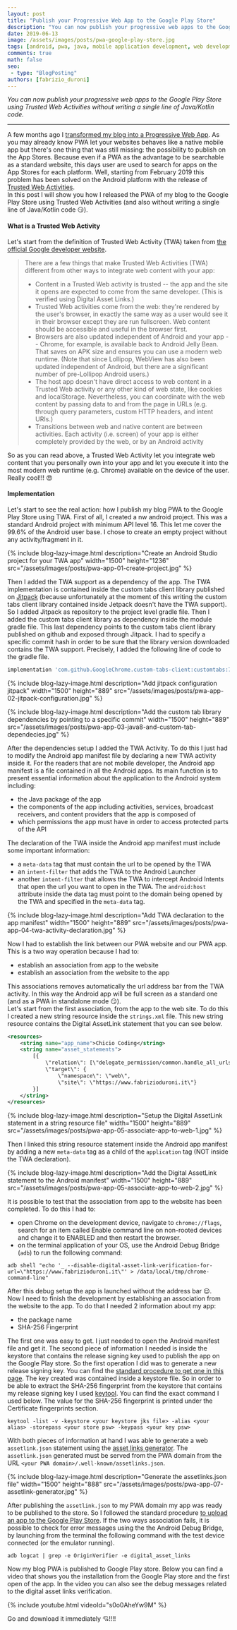 ```yaml
---
layout: post
title: "Publish your Progressive Web App to the Google Play Store"
description: "You can now publish your progressive web apps to the Google Play Store using Trusted Web Activities without writing a single line of Java/Kotlin code."
date: 2019-06-13
image: /assets/images/posts/pwa-google-play-store.jpg
tags: [android, pwa, java, mobile application development, web development, javascript]
comments: true
math: false
seo:
 - type: "BlogPosting"
authors: [fabrizio_duroni]
---
```


*You can now publish your progressive web apps to the Google Play Store using Trusted Web Activities without writing a single line of Java/Kotlin code.*

---

A few months ago I [transformed my blog into a Progressive Web App](/2019/03/03/github-pages-progressive-web-app.html). As you may already know PWA let your websites behaves like a native mobile app but there's one thing that was still missing: the possibility to publish on the App Stores. Because even if a PWA as the advantage to be searchable as a standard website, this days user are used to search for apps on the App Stores for each platform. Well, starting from February 2019 this problem has been solved on the Android platform with the release of [Trusted Web Activities](https://developers.google.com/web/updates/2019/02/using-twa "trusted web activities").  
In this post I will show you how I released the PWA of my blog to the Google Play Store using Trusted Web Activities (and also without writing a single line of Java/Kotlin code :smirk:).

#### What is a Trusted Web Activity

Let's start from the definition of Trusted Web Activity (TWA) taken from [the official Google developer website](https://developers.google.com/web/updates/2019/02/using-twa "trusted web activities").

>There are a few things that make Trusted Web Activities (TWA) different from other ways to integrate web content with your app:
>
> * Content in a Trusted Web activity is trusted -- the app and the site it opens are expected to come from the same developer. (This is verified using Digital Asset Links.)
> * Trusted Web activities come from the web: they're rendered by the user's browser, in exactly the same way as a user would see it in their browser except they are run fullscreen. Web content should be accessible and useful in the browser first.
> * Browsers are also updated independent of Android and your app -- Chrome, for example, is available back to Android Jelly Bean. That saves on APK size and ensures you can use a modern web runtime. (Note that since Lollipop, WebView has also been updated independent of Android, but there are a significant number of pre-Lollipop Android users.)
> * The host app doesn't have direct access to web content in a Trusted Web activity or any other kind of web state, like cookies and localStorage. Nevertheless, you can coordinate with the web content by passing data to and from the page in URLs (e.g. through query parameters, custom HTTP headers, and intent URIs.)
> * Transitions between web and native content are between activities. Each activity (i.e. screen) of your app is either completely provided by the web, or by an Android activity

So as you can read above, a Trusted Web Activity let you integrate web content that you personally own into your app and let you execute it into the most modern web runtime (e.g. Chrome) available on the device of the user. Really cool!!! :heart_eyes:

#### Implementation

Let's start to see the real action: how I publish my blog PWA to the Google Play Store using TWA. First of all, I created a nw android project. This was a standard Android project with minimum API level 16. This let me cover the 99.6% of the Android user base. I chose to create an empty project without any activity/fragment in it.

{% include blog-lazy-image.html description="Create an Android Studio project for your TWA app" width="1500" height="1236" src="/assets/images/posts/pwa-app-01-create-project.jpg" %}

Then I added the TWA support as a dependency of the app. The TWA implementation is contained inside the custom tabs client library published on [Jitpack](https://jitpack.io/ "Jitpack") (because unfortunately at the moment of this writing the custom tabs client library contained inside Jetpack doesn't have the TWA support). So I added Jitpack as repository to the project level gradle file. Then I added the custom tabs client library as dependency inside the module gradle file. This last dependency points to the custom tabs client library published on github and exposed through Jitpack. I had to specify a specific commit hash in order to be sure that the library version downloaded contains the TWA support. Precisely, I added the following line of code to the gradle file.

```gradle
implementation 'com.github.GoogleChrome.custom-tabs-client:customtabs:7a2c1374a3'
```

{% include blog-lazy-image.html description="Add jitpack configuration jitpack" width="1500" height="889" src="/assets/images/posts/pwa-app-02-jitpack-configuration.jpg" %}

{% include blog-lazy-image.html description="Add the custom tab library dependencies by pointing to a specific commit" width="1500" height="889" src="/assets/images/posts/pwa-app-03-java8-and-custom-tab-dependecies.jpg" %}

After the dependencies setup I added the TWA Activity. To do this I just had to modify the Android app manifest file by declaring a new TWA activity inside it. For the readers that are not mobile developer, the Android app manifest is a file contained in all the Android apps. Its main function is to present essential information about the application to the Android system including:

* the Java package of the app
* the components of the app including activities, services, broadcast receivers, and content providers that the app is composed of
* which permissions the app must have in order to access protected parts of the API

The declaration of the TWA inside the Android app manifest must include some important information:

* a `meta-data` tag that must contain the url to be opened by the TWA
* an `intent-filter` that adds the TWA to the Android Launcher
* another `intent-filter` that allows the TWA to intercept Android Intents that open the url you want to open in the TWA. The `android:host` attribute inside the data tag must point to the domain being opened by the TWA and specified in the `meta-data` tag.

{% include blog-lazy-image.html description="Add TWA declaration to the app manifest" width="1500" height="889" src="/assets/images/posts/pwa-app-04-twa-activity-declaration.jpg" %}

Now I had to establish the link between our PWA website and our PWA app. This is a two way operation because I had to:

* establish an association from app to the website
* establish an association from the website to the app

This associations removes automatically the url address bar from the TWA activity. In this way the Android app will be full screen as a standard one (and as a PWA in standalone mode :smirk:).  
Let's start from the first association, from the app to the web site. To do this I created a new string resource inside the `strings.xml` file. This new string resource contains the Digital AssetLink statement that you can see below.

```xml
<resources>
    <string name="app_name">Chicio Coding</string>
    <string name="asset_statements">
        [{
            \"relation\": [\"delegate_permission/common.handle_all_urls\"],
            \"target\": {
                \"namespace\": \"web\",
                \"site\": \"https://www.fabrizioduroni.it\"}
        }]
    </string>
</resources>
```

{% include blog-lazy-image.html description="Setup the Digital AssetLink statement in a string resource file" width="1500" height="889" src="/assets/images/posts/pwa-app-05-associate-app-to-web-1.jpg" %}

Then I linked this string resource statement inside the Android app manifest by adding a new `meta-data` tag as a child of the `application` tag (NOT inside the TWA declaration).

{% include blog-lazy-image.html description="Add the Digital AssetLink statement to the Android manifest" width="1500" height="889" src="/assets/images/posts/pwa-app-05-associate-app-to-web-2.jpg" %}

It is possible to test that the association from app to the website has been completed. To do this I had to:

* open Chrome on the development device, navigate to `chrome://flags`, search for an item called Enable command line on non-rooted devices and change it to ENABLED and then restart the browser.
* on the terminal application of your OS, use the Android Debug Bridge (`adb`) to run the following command:

```shell
adb shell "echo '_ --disable-digital-asset-link-verification-for-url=\"https://www.fabrizioduroni.it\"' > /data/local/tmp/chrome-command-line"
```

After this debug setup the app is launched without the address bar :relieved:.  
Now I need to finish the development by establishing an association from the website to the app. To do that I needed 2 information about my app:

* the package name
* SHA-256 Fingerprint

The first one was easy to get. I just needed to open the Android manifest file and get it. The second piece of information I needed is inside the keystore that contains the release signing key used to publish the app on the Google Play store. So the first operation I did was to generate a new release signing key. You can find the [standard procedure to get one in this page](https://developer.android.com/studio/publish/app-signing#generate-key). The key created was contained inside a keystore file. So in order to be able to extract the SHA-256 fingerprint from the keystore that contains my release signing key I used [keytool](https://docs.oracle.com/javase/6/docs/technotes/tools/windows/keytool.html 'keytool'). You can find the exact command I used below. The value for the SHA-256 fingerprint is printed under the Certificate fingerprints section.

```shell
keytool -list -v -keystore <your keystore jks file> -alias <your alias> -storepass <your store psw> -keypass <your key psw>
```

With both pieces of information at hand I was able to generate a web `assetlink.json` statement using the [asset links generator](https://developers.google.com/digital-asset-links/tools/generator). The `assetlink.json` generated must be served from the PWA domain from the URL `<your PWA domain>/.well-known/assetlinks.json`.

{% include blog-lazy-image.html description="Generate the assetlinks.json file"  width="1500" height="888" src="/assets/images/posts/pwa-app-07-assetlink-generator.jpg" %}

After publishing the `assetlink.json` to my PWA domain my app was ready to be published to the store. So I followed the standard procedure [to upload an app to the Google Play Store](https://developer.android.com/studio/publish/upload-bundle).
If the two ways association fails, it is possible to check for error messages using the the Android Debug Bridge, by launching from the terminal the following command with the test device connected (or the emulator running).

```shell
adb logcat | grep -e OriginVerifier -e digital_asset_links
```

Now my blog PWA is published to Google Play store. Below you can find a video that shows you the installation from the Google Play store and the first open of the app. In the video you can also see the debug messages related to the digital asset links verification.

{% include youtube.html videoId="s0o0AheYw9M" %}

 Go and download it immediately :cupid:!!!!
